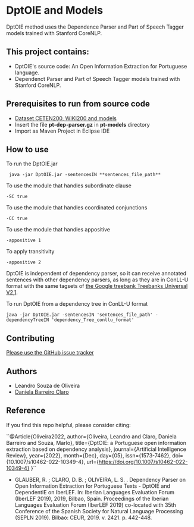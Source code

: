 # DptOIE and Models
DptOIE method uses the Dependence Parser and Part of Speech Tagger models trained with Stanford CoreNLP.


## This project contains:
- DptOIE's source code: An Open Information Extraction for Portuguese language.
- Dependenct Parser and Part of Speech Tagger models trained with Stanford CoreNLP.

## Prerequisites to run from source code
- [Dataset CETEN200, WIKI200 and models](https://drive.google.com/file/d/11ktTybvwMBAVWch4ZKaGSkO22q_iTBKK/view?usp=sharing)
- Insert the file **pt-dep-parser.gz** in **pt-models** directory
- Import as Maven Project in Eclipse IDE

## How to use
To run the DptOIE.jar
```
 java -jar DptOIE.jar -sentencesIN **sentences_file_path**
```
To use the module that handles subordinate clause
```
-SC true
```
To use the module that handles coordinated conjunctions
```
-CC true
```
To use the module that handles appositive
```
-appositive 1
```
To apply transitivity
```
-appositive 2
```
DptOIE is independent of dependency parser, so it can receive annotated sentences with other dependency parsers, as long as they are in ConLL-U format with the same tagsets of [the Google treebank Treebanks Universal V2,1](https://lindat.mff.cuni.cz/repository/xmlui/handle/11234/1-2515#show-files).

To run DptOIE from a dependency tree in ConLL-U format
```
java -jar DptOIE.jar -sentencesIN 'sentences_file_path' -dependencyTreeIN 'dependency_Tree_conllu_format'
```
## Contributing
[Please use the GitHub issue tracker](https://github.com/FORMAS/DptOIE/issues)

## Authors
* Leandro Souza de Oliveira
* [Daniela Barreiro Claro](http://formas.ufba.br/dclaro/)

## Reference

If you find this repo helpful, please consider citing:

``@Article{Oliveira2022,
author={Oliveira, Leandro
and Claro, Daniela Barreiro
and Souza, Marlo},
title={DptOIE: a Portuguese open information extraction based on dependency analysis},
journal={Artificial Intelligence Review},
year={2022},
month={Dec},
day={05},
issn={1573-7462},
doi={10.1007/s10462-022-10349-4},
url={https://doi.org/10.1007/s10462-022-10349-4}
}´´

* GLAUBER, R. ; CLARO, D. B. ; OLIVEIRA, L. S. . Dependency Parser on Open Information Extraction for Portuguese Texts - DptOIE and DependentIE on IberLEF. In: Iberian Languages Evaluation Forum (IberLEF 2019), 2019, Bilbao, Spain. Proceedings of the Iberian Languages Evaluation Forum (IberLEF 2019) co-located with 35th Conference of the Spanish Society for Natural Language Processing (SEPLN 2019). Bilbao: CEUR, 2019. v. 2421. p. 442-448.
